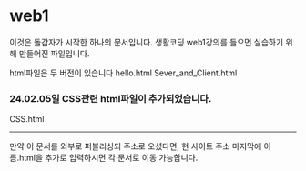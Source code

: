 # web1

이것은 돌감자가 시작한 하나의 문서입니다.
생활코딩 web1강의를 들으면 실습하기 위해 만들어진 파일입니다.

html파일은 두 버전이 있습니다
hello.html
Sever_and_Client.html

### 24.02.05일 CSS관련 html파일이 추가되었습니다.
CSS.html

<hr>
만약 이 문서를 외부로 퍼블리싱되 주소로 오셨다면,
현 사이트 주소 마지막에 이름.html을 추가로 입력하시면 각 문서로 이동 가능합니다.
